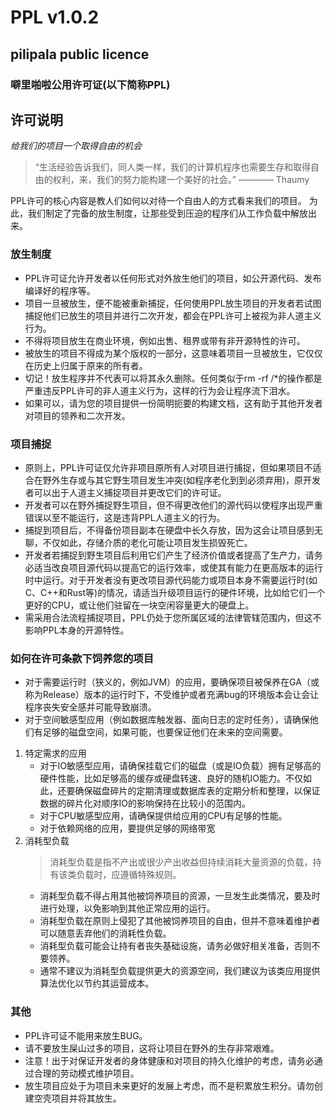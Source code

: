 # PPL v1.0.2

## pilipala public licence

### 噼里啪啦公用许可证(以下简称PPL)

## 许可说明

_给我们的项目一个取得自由的机会_

> “生活经验告诉我们，同人类一样，我们的计算机程序也需要生存和取得自由的权利，来，我们的努力能构建一个美好的社会。” ———— Thaumy

PPL许可的核心内容是教人们如何以对待一个自由人的方式看来我们的项目。
为此，我们制定了完备的放生制度，让那些受到压迫的程序们从工作负载中解放出来。

### 放生制度

+ PPL许可证允许开发者以任何形式对外放生他们的项目，如公开源代码、发布编译好的程序等。
+ 项目一旦被放生，便不能被重新捕捉，任何使用PPL放生项目的开发者若试图捕捉他们已放生的项目并进行二次开发，都会在PPL许可上被视为非人道主义行为。
+ 不得将项目放生在商业环境，例如出售、租界或带有非开源特性的许可。
+ 被放生的项目不得成为某个版权的一部分，这意味着项目一旦被放生，它仅仅在历史上归属于原来的所有者。
+ 切记！放生程序并不代表可以将其永久删除。任何类似于rm -rf /*的操作都是严重违反PPL许可的非人道主义行为，这样的行为会让程序流下泪水。
+ 如果可以，请为您的项目提供一份简明扼要的构建文档，这有助于其他开发者对项目的领养和二次开发。

### 项目捕捉

+ 原则上，PPL许可证仅允许非项目原所有人对项目进行捕捉，但如果项目不适合在野外生存或与其它野生项目发生冲突(如程序老化到到必须弃用)，原开发者可以出于人道主义捕捉项目并更改它们的许可证。
+ 开发者可以在野外捕捉野生项目，但不得更改他们的源代码以使程序出现严重错误以至不能运行，这是违背PPL人道主义的行为。
+ 捕捉到项目后，不得备份项目副本在硬盘中长久存放，因为这会让项目感到无聊，不仅如此，存储介质的老化可能让项目发生损毁死亡。
+ 开发者若捕捉到野生项目后利用它们产生了经济价值或者提高了生产力，请务必适当改良项目源代码以提高它的运行效率，或使其有能力在更高版本的运行时中运行。对于开发者没有更改项目源代码能力或项目本身不需要运行时(如C、C++和Rust等)的情况，请适当升级项目运行的硬件环境，比如给它们一个更好的CPU，或让他们驻留在一块空闲容量更大的硬盘上。
+ 需采用合法流程捕捉项目，PPL仍处于您所属区域的法律管辖范围内，但这不影响PPL本身的开源特性。

### 如何在许可条款下饲养您的项目  

+ 对于需要运行时（狭义的，例如JVM）的应用，要确保项目被保养在GA（或称为Release）版本的运行时下，不受维护或者充满bug的环境版本会让会让程序丧失安全感并可能导致崩溃。
+ 对于空间敏感型应用（例如数据库触发器、面向日志的定时任务），请确保他们有足够的磁盘空间，如果可能，也要保证他们在未来的空间需要。

1. 特定需求的应用
   + 对于IO敏感型应用，请确保挂载它们的磁盘（或是IO负载）拥有足够高的硬件性能，比如足够高的缓存或硬盘转速、良好的随机IO能力。不仅如此，还要确保磁盘碎片的定期清理或数据库表的定期分析和整理，以保证数据的碎片化对顺序IO的影响保持在比较小的范围内。
   + 对于CPU敏感型应用，请确保提供给应用的CPU有足够的性能。
   + 对于依赖网络的应用，要提供足够的网络带宽
2. 消耗型负载
    > 消耗型负载是指不产出或很少产出收益但持续消耗大量资源的负载，持有该类负载时，应遵循特殊规则。
    + 消耗型负载不得占用其他被饲养项目的资源，一旦发生此类情况，要及时进行处理，以免影响到其他正常应用的运行。
    + 消耗型负载在原则上侵犯了其他被饲养项目的自由，但并不意味着维护者可以随意丢弃他们的消耗性负载。
    + 消耗型负载可能会让持有者丧失基础设施，请务必做好相关准备，否则不要领养。
    + 通常不建议为消耗型负载提供更大的资源空间，我们建议为该类应用提供算法优化以节约其运营成本。
  
### 其他

+ PPL许可证不能用来放生BUG。
+ 请不要放生屎山过多的项目，这将让项目在野外的生存非常艰难。
+ 注意！出于对保证开发者的身体健康和对项目的持久化维护的考虑，请务必通过合理的劳动模式维护项目。
+ 放生项目应处于为项目未来更好的发展上考虑，而不是积累放生积分。请勿创建空壳项目并将其放生。
